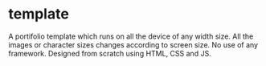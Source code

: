 # template
A portifolio template which runs on all the device of any width size. 
All the images or character sizes changes according to screen size.
No use of any framework. Designed from scratch using HTML, CSS and JS.
